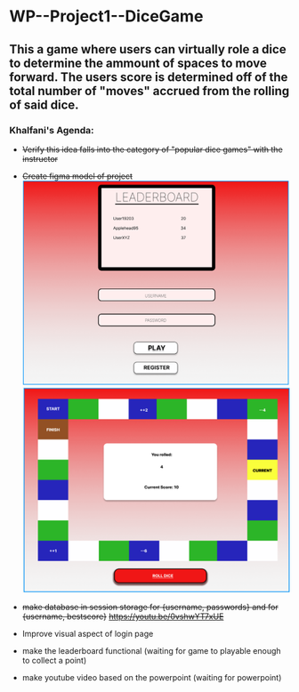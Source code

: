 # WP--Project1--DiceGame

## This a game where users can virtually role a dice to determine the ammount of spaces to move forward. The users score is determined off of the total number of "moves" accrued from the rolling of said dice.

### Khalfani's Agenda:

- ~~Verify this idea falls into the category of "popular dice games" with the instructor~~
- ~~Create figma model of project~~
  ~~<img src="login_model.webp">~~
  ~~<img src="gameboard.webp">~~

- ~~make database in session storage for {username, passwords} and for {username, bestscore}~~
  ~~https://youtu.be/0vshwYT7xUE~~

- Improve visual aspect of login page

- make the leaderboard functional (waiting for game to playable enough to collect a point)

- make youtube video based on the powerpoint (waiting for powerpoint)
